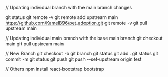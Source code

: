 // Updating individual branch with the main branch changes

git status
git remote -v
git remote add upstream main https://github.com/KamelB96/pet_adoption.git
git remote -v
git pull upstream main


// Updating individual main branch with the base main branch
git checkout main
git pull upstream main

// New Branch
git checkout -b <test>
git branch
git status
git add .
git status
git commit -m
git status
git push
git push --set-upstream origin test

// Others
npm install react-bootstrap bootstrap


